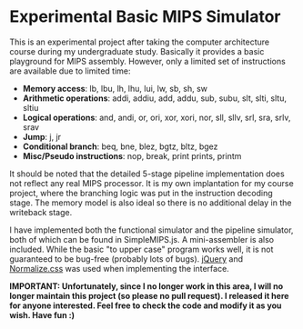 Experimental Basic MIPS Simulator
==================================

This is an experimental project after taking the computer architecture course during my undergraduate study. Basically it provides a basic playground for MIPS assembly. However, only a limited set of instructions are available due to limited time:

- **Memory access**: lb, lbu, lh, lhu, lui, lw, sb, sh, sw
- **Arithmetic operations**: addi, addiu, add, addu, sub, subu, slt, slti, sltu, sltiu
- **Logical operations**: and, andi, or, ori, xor, xori, nor, sll, sllv, srl, sra, srlv, srav
- **Jump**: j, jr
- **Conditional branch**: beq, bne, blez, bgtz, bltz, bgez
- **Misc/Pseudo instructions**: nop, break, print prints, printm

It should be noted that the detailed 5-stage pipeline implementation does not reflect any real MIPS processor. It is my own implantation for my course project, where the branching logic was put in the instruction decoding stage. The memory model is also ideal so there is no additional delay in the writeback stage.

I have implemented both the functional simulator and the pipeline simulator, both of which can be found in SimpleMIPS.js. A mini-assembler is also included. While the basic "to upper case" program works well, it is not guaranteed to be bug-free (probably lots of bugs). [jQuery](http://jquery.com/) and [Normalize.css](http://necolas.github.io/normalize.css/) was used when implementing the interface.

**IMPORTANT: Unfortunately, since I no longer work in this area, I will no longer maintain this project (so please no pull request). I released it here for anyone interested. Feel free to check the code and modify it as you wish. Have fun :)**